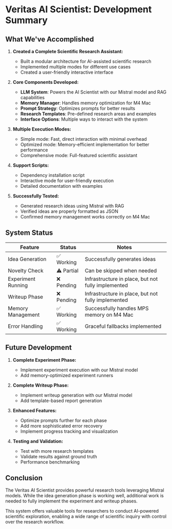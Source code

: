 # Veritas AI Scientist: Development Summary

## What We've Accomplished

1. **Created a Complete Scientific Research Assistant:**
   - Built a modular architecture for AI-assisted scientific research
   - Implemented multiple modes for different use cases
   - Created a user-friendly interactive interface

2. **Core Components Developed:**
   - **LLM System**: Powers the AI Scientist with our Mistral model and RAG capabilities
   - **Memory Manager**: Handles memory optimization for M4 Mac
   - **Prompt Strategy**: Optimizes prompts for better results
   - **Research Templates**: Pre-defined research areas and examples
   - **Interface Options**: Multiple ways to interact with the system

3. **Multiple Execution Modes:**
   - Simple mode: Fast, direct interaction with minimal overhead
   - Optimized mode: Memory-efficient implementation for better performance
   - Comprehensive mode: Full-featured scientific assistant

4. **Support Scripts:**
   - Dependency installation script
   - Interactive mode for user-friendly execution
   - Detailed documentation with examples

5. **Successfully Tested:**
   - Generated research ideas using Mistral with RAG
   - Verified ideas are properly formatted as JSON
   - Confirmed memory management works correctly on M4 Mac

## System Status

| Feature | Status | Notes |
|---------|--------|-------|
| Idea Generation | ✅ Working | Successfully generates ideas |
| Novelty Check | ⚠️ Partial | Can be skipped when needed |
| Experiment Running | ❌ Pending | Infrastructure in place, but not fully implemented |
| Writeup Phase | ❌ Pending | Infrastructure in place, but not fully implemented |
| Memory Management | ✅ Working | Successfully handles MPS memory on M4 Mac |
| Error Handling | ✅ Working | Graceful fallbacks implemented |

## Future Development

1. **Complete Experiment Phase:**
   - Implement experiment execution with our Mistral model
   - Add memory-optimized experiment runners

2. **Complete Writeup Phase:**
   - Implement writeup generation with our Mistral model
   - Add template-based report generation

3. **Enhanced Features:**
   - Optimize prompts further for each phase
   - Add more sophisticated error recovery
   - Implement progress tracking and visualization

4. **Testing and Validation:**
   - Test with more research templates
   - Validate results against ground truth
   - Performance benchmarking

## Conclusion

The Veritas AI Scientist provides powerful research tools leveraging Mistral models. While the idea generation phase is working well, additional work is needed to fully implement the experiment and writeup phases.

This system offers valuable tools for researchers to conduct AI-powered scientific exploration, enabling a wide range of scientific inquiry with control over the research workflow. 